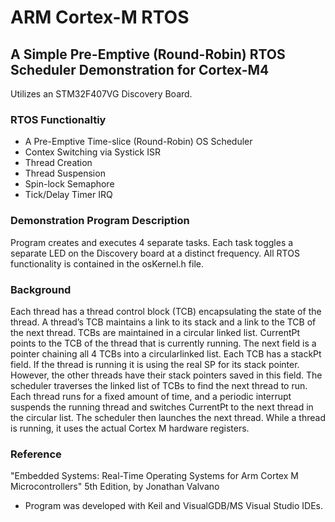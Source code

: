 # ARM Cortex-M RTOS
## A Simple Pre-Emptive (Round-Robin) RTOS Scheduler Demonstration for Cortex-M4

Utilizes an STM32F407VG Discovery Board.

### RTOS Functionaltiy
* A Pre-Emptive Time-slice (Round-Robin) OS Scheduler
* Contex Switching via Systick ISR
* Thread Creation
* Thread Suspension
* Spin-lock Semaphore
* Tick/Delay Timer IRQ 

### Demonstration Program Description

Program creates and executes 4 separate tasks. Each task toggles a separate LED on the Discovery board at a distinct frequency. All RTOS functionality is contained in the osKernel.h file.

### Background

Each thread has a thread control block (TCB) encapsulating the state of the thread. A thread’s TCB maintains a link to its stack and a link to the TCB of the next thread. TCBs are maintained in a circular linked list. CurrentPt points to the TCB of the thread that is currently running. The next field is a pointer chaining all 4 TCBs into a circularlinked list. Each TCB has a stackPt field. If the thread is running it is using the real SP for its stack pointer. However, the other threads have their stack pointers saved in this field. The scheduler traverses the linked list of TCBs to find the next thread to run. Each thread runs for a fixed amount of time, and a periodic interrupt suspends the running thread and switches CurrentPt to the next thread in the circular list. The scheduler then launches the next thread. While a thread is running, it uses the actual Cortex M hardware registers.

### Reference

"Embedded Systems: Real-Time Operating Systems for Arm Cortex M Microcontrollers" 5th Edition, by Jonathan Valvano

* Program was developed with Keil and VisualGDB/MS Visual Studio IDEs.


